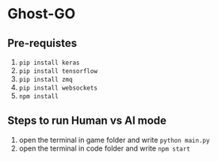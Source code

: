# Ghost-GO

## Pre-requistes

<ol>
  <li><code>pip install keras</code></li>
  <li><code>pip install tensorflow
</code></li>
  <li><code>pip install zmq
</code></li>
  <li><code>pip install websockets
</code></li>
  <li><code>npm install
</code></li>
</ol>

## Steps to run Human vs AI mode
<ol>
  <li>open the terminal in game folder and write <code>python main.py</code></li>
  <li>open the terminal in code folder and write <code>npm start</code></li>
</ol>

